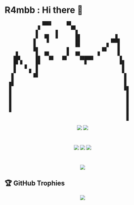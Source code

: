 # **R4mbb** : Hi there 👋

                     ████       ██                          
                   █              ██                        
                  █        █        █                       
                  █   ██   █        ██                █     
                 █     █            ██              ████    
                 █                  ██            █    █    
                 ██             █               ██     █    
         █        █   ██        █   ██        █        █    
        ███       ██    ██    ██      ██████            █   
        ██ █      ██                    █               ██  
        █    █    █                                      █  
        █      █  █                                      █  
       █         ██                                       █ 
       █                                                  █ 
      ██                                                  █ 
      █                                                   ██
      █                                                    █
      █                                                    █
      █                                                    █
      █                                                    █
      █                                                    █
                                                           █
                                                           █


<p align="center">
  <img src="https://github-readme-stats.vercel.app/api?username=R4mbb&show_icons=true&theme=neon" />
  <img src="https://github-readme-stats.vercel.app/api/top-langs/?username=R4mbb&layout=compact&theme=neon" />
</p>
<br>

<p align="center">
  <img src="https://img.shields.io/badge/C-ff691f?style=for-the-badge&logo=c&logoColor=white"/>
  <img src="https://img.shields.io/badge/Python-3776AB?style=for-the-badge&logo=python&logoColor=white"/>
  <img src="https://img.shields.io/badge/Linux-000000?style=for-the-badge&logo=linux&logoColor=white"/>
</p>
<br>

<p align="center">
<!-- ☆NEW☆ cute visit counter -->
  <img src="https://count.getloli.com/@githubR4mbb?name=githubR4mbb&theme=rule34&padding=7&offset=0&align=top&scale=1&pixelated=1&darkmode=auto">
</p>




## 🏆 GitHub Trophies

<p align="center">
  <img src="https://github-profile-trophy.vercel.app/?username=R4mbb&theme=darkhub&margin-w=15&no-frame=true" />
</p>
